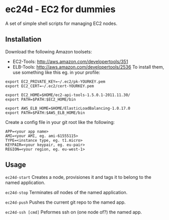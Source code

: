 ec24d - EC2 for dummies
=======================

A set of simple shell scripts for managing EC2 nodes.

Installation
------------

Download the following Amazon toolsets:
* EC2-Tools: http://aws.amazon.com/developertools/351
* ELB-Tools: http://aws.amazon.com/developertools/2536 
To install them, use something like this eg. in your profile:
```
export EC2_PRIVATE_KEY=~/.ec2/pk-YOURKEY.pem
export EC2_CERT=~/.ec2/cert-YOURKEY.pem

export EC2_HOME=$HOME/ec2-api-tools-1.5.0.1-2011.11.30/
export PATH=$PATH:$EC2_HOME/bin

export AWS_ELB_HOME=$HOME/ElasticLoadBalancing-1.0.17.0
export PATH=$PATH:$AWS_ELB_HOME/bin
```
Create a config file in your git root like the following:
```
APP=<your app name>
AMI=<your AMI, eg. ami-61555115>
TYPE=<instance type, eg. t1.micro>
KEYPAIR=<your keypair, eg. eu-pair>
REGION=<your region, eg. eu-west-1>
```

Usage
-----

`ec24d-start`
Creates a node, provisiones it and tags it to belong to the named application.

`ec24d-stop`
Terminates *all* nodes of the named application.

`ec24d-push`
Pushes the current git repo to the named app.

`ec24d-ssh [cmd]`
Peformes ssh on (one node of?) the named app. 

 